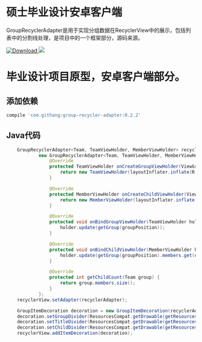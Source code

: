 硕士毕业设计安卓客户端
====

GroupRecyclerAdapter是用于实现分组数据在RecyclerView中的展示，包括列表中的分割线处理，是项目中的一个框架部分，源码来源。

[ ![Download](https://api.bintray.com/packages/msdx/maven/GroupRecyclerAdapter/images/download.svg) ](https://bintray.com/msdx/maven/GroupRecyclerAdapter/_latestVersion)
<a href="http://www.methodscount.com/?lib=com.githang%3Agroup-recycler-adapter%3A0.1"><img src="https://img.shields.io/badge/Methods and size-95 | 25 KB-e91e63.svg"/></a>

# 毕业设计项目原型，安卓客户端部分。

## 添加依赖

```groovy
compile 'com.githang:group-recycler-adapter:0.2.2'
```

## Java代码

```java
    GroupRecyclerAdapter<Team, TeamViewHolder, MemberViewHolder> recyclerAdapter =
            new GroupRecyclerAdapter<Team, TeamViewHolder, MemberViewHolder>(teams) {
                @Override
                protected TeamViewHolder onCreateGroupViewHolder(ViewGroup parent) {
                    return new TeamViewHolder(layoutInflater.inflate(R.layout.item_team_title, parent, false));
                }

                @Override
                protected MemberViewHolder onCreateChildViewHolder(ViewGroup parent) {
                    return new MemberViewHolder(layoutInflater.inflate(R.layout.item_team_member, parent, false));
                }

                @Override
                protected void onBindGroupViewHolder(TeamViewHolder holder, int groupPosition) {
                    holder.update(getGroup(groupPosition));
                }

                @Override
                protected void onBindChildViewHolder(MemberViewHolder holder, int groupPosition, int childPosition) {
                    holder.update(getGroup(groupPosition).members.get(childPosition));
                }

                @Override
                protected int getChildCount(Team group) {
                    return group.members.size();
                }
            };
    recyclerView.setAdapter(recyclerAdapter);

    GroupItemDecoration decoration = new GroupItemDecoration(recyclerAdapter);
    decoration.setGroupDivider(ResourcesCompat.getDrawable(getResources(), R.drawable.divider_height_16_dp, null));
    decoration.setTitleDivider(ResourcesCompat.getDrawable(getResources(), R.drawable.divider_height_1_px, null));
    decoration.setChildDivider(ResourcesCompat.getDrawable(getResources(), R.drawable.divider_white_header, null));
    recyclerView.addItemDecoration(decoration);
```
